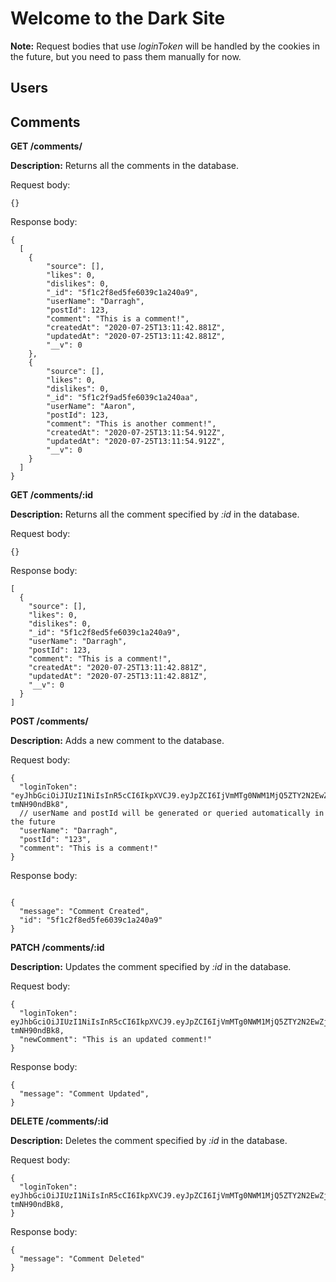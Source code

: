 # Welcome to the Dark Site

**Note:** Request bodies that use *loginToken* will be handled by the cookies in the future, but you need to pass them manually for now.

## Users



## Comments

**GET /comments/**

**Description:** Returns all the comments in the database.

Request body:

```
{}
```

Response body:

```
{
  [
    {
        "source": [],
        "likes": 0,
        "dislikes": 0,
        "_id": "5f1c2f8ed5fe6039c1a240a9",
        "userName": "Darragh",
        "postId": 123,
        "comment": "This is a comment!",
        "createdAt": "2020-07-25T13:11:42.881Z",
        "updatedAt": "2020-07-25T13:11:42.881Z",
        "__v": 0
    },
    {
        "source": [],
        "likes": 0,
        "dislikes": 0,
        "_id": "5f1c2f9ad5fe6039c1a240aa",
        "userName": "Aaron",
        "postId": 123,
        "comment": "This is another comment!",
        "createdAt": "2020-07-25T13:11:54.912Z",
        "updatedAt": "2020-07-25T13:11:54.912Z",
        "__v": 0
    }
  ]
}
```


**GET /comments/:id**

**Description:** Returns all the comment specified by *:id* in the database.

Request body:

```
{}
```

Response body:
```
[
  {
    "source": [],
    "likes": 0,
    "dislikes": 0,
    "_id": "5f1c2f8ed5fe6039c1a240a9",
    "userName": "Darragh",
    "postId": 123,
    "comment": "This is a comment!",
    "createdAt": "2020-07-25T13:11:42.881Z",
    "updatedAt": "2020-07-25T13:11:42.881Z",
    "__v": 0
  }
]
```


**POST /comments/**

**Description:** Adds a new comment to the database.

Request body:

```
{
  "loginToken": "eyJhbGciOiJIUzI1NiIsInR5cCI6IkpXVCJ9.eyJpZCI6IjVmMTg0NWM1MjQ5ZTY2N2EwZjQ0OWY5MCIsImlhdCI6MTU5NTY4NDEzNywiZXhwIjoxNTk1Njk0OTM3fQ.kr_h3tspUHxjhSMuuvlp6FDG3aikR8a-tmNH90ndBk8",
  // userName and postId will be generated or queried automatically in the future
  "userName": "Darragh",
  "postId": "123",
  "comment": "This is a comment!"
}
```

Response body:
```

{
  "message": "Comment Created",
  "id": "5f1c2f8ed5fe6039c1a240a9"
}

```

**PATCH /comments/:id**

**Description:** Updates the comment specified by *:id* in the database.

Request body:

```
{
  "loginToken": eyJhbGciOiJIUzI1NiIsInR5cCI6IkpXVCJ9.eyJpZCI6IjVmMTg0NWM1MjQ5ZTY2N2EwZjQ0OWY5MCIsImlhdCI6MTU5NTY4NDEzNywiZXhwIjoxNTk1Njk0OTM3fQ.kr_h3tspUHxjhSMuuvlp6FDG3aikR8a-tmNH90ndBk8,
  "newComment": "This is an updated comment!"
}
```

Response body:
```
{
  "message": "Comment Updated",
}
```

**DELETE /comments/:id**

**Description:** Deletes the comment specified by *:id* in the database.

Request body:

```
{
  "loginToken": eyJhbGciOiJIUzI1NiIsInR5cCI6IkpXVCJ9.eyJpZCI6IjVmMTg0NWM1MjQ5ZTY2N2EwZjQ0OWY5MCIsImlhdCI6MTU5NTY4NDEzNywiZXhwIjoxNTk1Njk0OTM3fQ.kr_h3tspUHxjhSMuuvlp6FDG3aikR8a-tmNH90ndBk8,
}
```

Response body:
```
{
  "message": "Comment Deleted"
}
```
